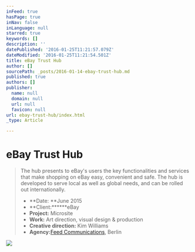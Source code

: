 ```yaml
---
inFeed: true
hasPage: true
inNav: false
inLanguage: null
starred: true
keywords: []
description: ''
datePublished: '2016-01-25T11:21:57.079Z'
dateModified: '2016-01-25T11:21:54.501Z'
title: eBay Trust Hub
author: []
sourcePath: _posts/2016-01-14-ebay-trust-hub.md
published: true
authors: []
publisher:
  name: null
  domain: null
  url: null
  favicon: null
url: ebay-trust-hub/index.html
_type: Article

---
```

# eBay Trust Hub

> The hub presents to eBay's users the key functionalities and services that make shopping on eBay
> easy, convenient and safe. The hub is developed to serve
> local as well as global needs, and can be rolled out internationally.
> 
> * **Date: **June 2015
> * **Client:******eBay
> * **Project:** Microsite
> * **Work:** Art direction, visual design & production
> * **Creative direction:** Kim Williams
> * **Agency:**[Feed Communications][0], Berlin

![](https://the-grid-user-content.s3-us-west-2.amazonaws.com/6124f583-45e8-45a9-8276-8aae2111597c.png)

[0]: http://feedberlin.com/